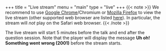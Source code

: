 +++
title = "Live stream"
menu = "main"
type = "live"
+++
{{< note >}}
We recommend to use [Google Chrome](https://www.google.com/chrome/)/Chromium or [Mozilla Firefox](https://www.mozilla.org/en-US/firefox/new/) to view the live stream (other supported web browser are listed [here](https://matvp91.github.io/indigo-player/#/?id=supported-browsers)). In particular, the stream will *not* play on the Safari web browser.
{{< /note >}}

The live stream will start 5 minutes before the talk and end after the question session. Note that the player will display the message **Uh oh! Something went wrong (2001)** before the stream starts.
